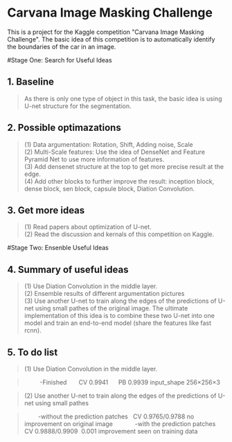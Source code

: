 # Carvana Image Masking Challenge

This is a project for the Kaggle competition "Carvana Image Masking Challenge". The basic idea of this competition is to automatically identify the boundaries of the car in an image.

#Stage One: Search for Useful Ideas

## 1. Baseline    
> As there is only one type of object in this task, the basic idea is using U-net structure for the segmentation.     

## 2. Possible optimazations     
> (1) Data argumentation: Rotation, Shift, Adding noise, Scale    
> (2) Multi-Scale features: Use the idea of DenseNet and Feature Pyramid Net to use more information of features.    
> (3) Add densenet structure at the top to get more precise result at the edge.    
> (4) Add other blocks to further improve the result: inception block, dense block, sen block, capsule block, Diation Convolution.    

## 3. Get more ideas    
> (1) Read papers about optimization of U-net.    
> (2) Read the discussion and kernals of this competition on Kaggle.

#Stage Two: Ensenble Useful Ideas

## 4. Summary of useful ideas     
> (1) Use Diation Convolution in the middle layer.    
> (2) Ensemble results of different argumentation pictures    
> (3) Use another U-net to train along the edges of the predictions of U-net using small pathes of the original image. The ultimate implementation of this idea is to combine these two U-net into one model and train an end-to-end model (share the features like fast rcnn).    

## 5. To do list    
> (1) Use Diation Convolution in the middle layer.    

>          -Finished       CV 0.9941      PB 0.9939  input_shape 256×256×3

> (2) Use another U-net to train along the edges of the predictions of U-net using small pathes

>          -without the prediction patches   CV 0.9765/0.9788  no improvement on original image    
>          -with the prediction patches      CV 0.9888/0.9909  0.001 improvement seen on training data




 
